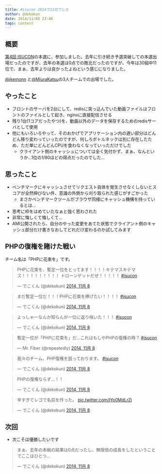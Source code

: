 ```yaml
---
title: #isucon 2014で11位でした
author: @dekokun
date: 2014/11/08 23:48
tags: contest
---
```


## 概要

[第4回 ISUCON](http://isucon.net/)の本選に、参加しました。去年に引き続き予選突破しての本選出場だったのですが、去年の本選は0点での敗北だったのですが、今年は30組中11位で、まぁ、去年よりは良かったよねという感じになりました。

[@ikemonn](https://twitter.com/ikemonn) と[@MiuraKatsu](https://twitter.com/MiuraKatsu)の3人チームでの出場でした。

## やったこと

- フロントのサーバを2台にして、redisに突っ込んでいた動画ファイルはフロントのファイルとして起き、nginxに直接配信させる
- 残り1台(1コアだったやつ)を、動画以外のデータを保存するためのredisサーバとして使用
- 他にもいろいろやって、そのおかげでアプリケーション内の遅い部分はどんどん移り変わっていったのですが、何しろボトルネックは別に存在したため、ただ単にどんどんCPUを食わなくなっていっただけでした
    - クライアント側のキャッシュについては全く気付かず、まぁ、なんというか…1位の1/80ほどの得点だったのでした…

## 思ったこと

- ベンチマークにキャッシュさせてリクエスト自体を発生させなくしないとスコアが全然伸びない件、意識の外側から刈り取られた感じがすごかった
    - まさかベンチマークツールがブラウザ同様にキャッシュ機構を持っているとは…
- 思考に枠をはめていたなぁと強く思わされた
- 非常に悔しくて悔しくて…
- AMI公開されたら、自分のやった変更をあてた状態でクライアント側のキャッシュ部分だけ書きなおしてどれだけ変わるのか試してみます

## PHPの復権を賭けた戦い

チーム名は「PHPに花束を」です。

<blockquote class="twitter-tweet" lang="ja"><p>PHPに花束を、暫定一位をとってます！！！！キテマスキテマス！！！！！！！！！ ドローンゲットだぜ！！！！！  <a href="https://twitter.com/hashtag/isucon?src=hash">#isucon</a></p>&mdash; でこくん (@dekokun) <a href="https://twitter.com/dekokun/status/530972038140157953">2014, 11月 8</a></blockquote>
<script async src="//platform.twitter.com/widgets.js" charset="utf-8"></script>

<blockquote class="twitter-tweet" lang="ja"><p>まだ暫定一位だ！！！PHPに花束を捧げたい！！！！  <a href="https://twitter.com/hashtag/isucon?src=hash">#isucon</a></p>&mdash; でこくん (@dekokun) <a href="https://twitter.com/dekokun/status/530985894753206273">2014, 11月 8</a></blockquote>
<script async src="//platform.twitter.com/widgets.js" charset="utf-8"></script>

<blockquote class="twitter-tweet" lang="ja"><p>よっしゃーなんか知らんが一位に返り咲いた！！！ <a href="https://twitter.com/hashtag/isucon?src=hash">#isucon</a></p>&mdash; でこくん (@dekokun) <a href="https://twitter.com/dekokun/status/531002260440903680">2014, 11月 8</a></blockquote>
<script async src="//platform.twitter.com/widgets.js" charset="utf-8"></script>

<blockquote class="twitter-tweet" lang="ja"><p>暫定一位が「PHPに花束を」だ…これはもしやPHPの復権の時？ <a href="https://twitter.com/hashtag/isucon?src=hash">#isucon</a></p>&mdash; Mr. Fiber (@repeatedly) <a href="https://twitter.com/repeatedly/status/531003537375784960">2014, 11月 8</a></blockquote>
<script async src="//platform.twitter.com/widgets.js" charset="utf-8"></script>

<blockquote class="twitter-tweet" lang="ja"><p>我々のチーム、PHP復権を狙っております。 <a href="https://twitter.com/hashtag/isucon?src=hash">#isucon</a></p>&mdash; でこくん (@dekokun) <a href="https://twitter.com/dekokun/status/531009166916067328">2014, 11月 8</a></blockquote>
<script async src="//platform.twitter.com/widgets.js" charset="utf-8"></script>

<blockquote class="twitter-tweet" lang="ja"><p>PHPの復権ならず…！！</p>&mdash; でこくん (@dekokun) <a href="https://twitter.com/dekokun/status/531061960196907009">2014, 11月 8</a></blockquote>
<script async src="//platform.twitter.com/widgets.js" charset="utf-8"></script>

<blockquote class="twitter-tweet" lang="ja"><p>辛すぎてレゴで名前を作った。 <a href="http://t.co/IYo0MdLrZj">pic.twitter.com/IYo0MdLrZj</a></p>&mdash; でこくん (@dekokun) <a href="https://twitter.com/dekokun/status/531061395098312704">2014, 11月 8</a></blockquote>
<script async src="//platform.twitter.com/widgets.js" charset="utf-8"></script>

## 次回

- 次こそは優勝したいです

<blockquote class="twitter-tweet" lang="ja"><p>まぁ、去年の本戦の結果は0点だったし、無限倍の成長をしたということでここはひとつ…</p>&mdash; でこくん (@dekokun) <a href="https://twitter.com/dekokun/status/531073933227728896">2014, 11月 8</a></blockquote>
<script async src="//platform.twitter.com/widgets.js" charset="utf-8"></script>

